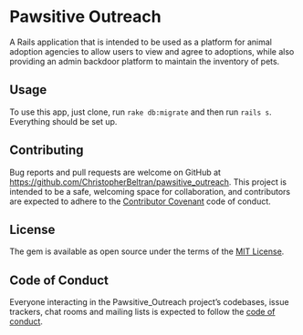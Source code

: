 # Pawsitive Outreach
A Rails application that is intended to be used as a platform for animal adoption agencies to allow users to view and agree to adoptions, while also providing an admin backdoor platform to maintain the inventory of pets.

## Usage

To use this app, just clone, run `rake db:migrate` and then run `rails s`.
Everything should be set up.

## Contributing

Bug reports and pull requests are welcome on GitHub at https://github.com/ChristopherBeltran/pawsitive_outreach. This project is intended to be a safe, welcoming space for collaboration, and contributors are expected to adhere to the [Contributor Covenant](http://contributor-covenant.org) code of conduct.

## License

The gem is available as open source under the terms of the [MIT License](https://opensource.org/licenses/MIT).

## Code of Conduct

Everyone interacting in the Pawsitive_Outreach project’s codebases, issue trackers, chat rooms and mailing lists is expected to follow the [code of conduct](https://github.com/ChristopherBeltran/pawsitive_outreach/blob/master/CODE_OF_CONDUCT.md).

